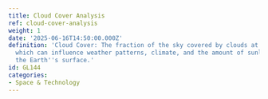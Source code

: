```yaml
---
title: Cloud Cover Analysis
ref: cloud-cover-analysis
weight: 1
date: '2025-06-16T14:50:00.000Z'
definition: 'Cloud Cover: The fraction of the sky covered by clouds at any given time,
  which can influence weather patterns, climate, and the amount of sunlight reaching
  the Earth''s surface.'
id: GL144
categories:
- Space & Technology
---
```


